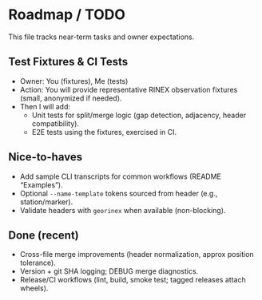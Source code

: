 # Roadmap / TODO

This file tracks near-term tasks and owner expectations.

## Test Fixtures & CI Tests
- Owner: You (fixtures), Me (tests)
- Action: You will provide representative RINEX observation fixtures (small, anonymized if needed).
- Then I will add:
  - Unit tests for split/merge logic (gap detection, adjacency, header compatibility).
  - E2E tests using the fixtures, exercised in CI.

## Nice-to-haves
- Add sample CLI transcripts for common workflows (README “Examples”).
- Optional `--name-template` tokens sourced from header (e.g., station/marker).
- Validate headers with `georinex` when available (non-blocking).

## Done (recent)
- Cross-file merge improvements (header normalization, approx position tolerance).
- Version + git SHA logging; DEBUG merge diagnostics.
- Release/CI workflows (lint, build, smoke test; tagged releases attach wheels).
